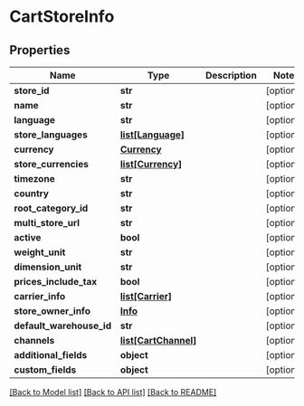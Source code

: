 # CartStoreInfo

## Properties
Name | Type | Description | Notes
------------ | ------------- | ------------- | -------------
**store_id** | **str** |  | [optional] 
**name** | **str** |  | [optional] 
**language** | **str** |  | [optional] 
**store_languages** | [**list[Language]**](Language.md) |  | [optional] 
**currency** | [**Currency**](Currency.md) |  | [optional] 
**store_currencies** | [**list[Currency]**](Currency.md) |  | [optional] 
**timezone** | **str** |  | [optional] 
**country** | **str** |  | [optional] 
**root_category_id** | **str** |  | [optional] 
**multi_store_url** | **str** |  | [optional] 
**active** | **bool** |  | [optional] 
**weight_unit** | **str** |  | [optional] 
**dimension_unit** | **str** |  | [optional] 
**prices_include_tax** | **bool** |  | [optional] 
**carrier_info** | [**list[Carrier]**](Carrier.md) |  | [optional] 
**store_owner_info** | [**Info**](Info.md) |  | [optional] 
**default_warehouse_id** | **str** |  | [optional] 
**channels** | [**list[CartChannel]**](CartChannel.md) |  | [optional] 
**additional_fields** | **object** |  | [optional] 
**custom_fields** | **object** |  | [optional] 

[[Back to Model list]](../README.md#documentation-for-models) [[Back to API list]](../README.md#documentation-for-api-endpoints) [[Back to README]](../README.md)


